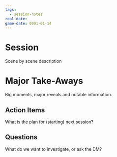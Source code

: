 ```yaml
---
tags:
  - session-notes
real-date: 
game-date: 0001-01-14
---
```


# Session
Scene by scene description

# Major Take-Aways
Big moments, major reveals and notable information.

## Action Items
What is the plan for (starting) next session?

## Questions
What do we want to investigate, or ask the DM?